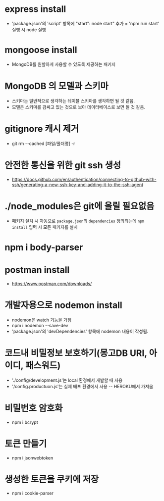# express install

- 'package.json'의 'script' 항목에 "start": node start" 추가
  = 'npm run start' 실행 시 node 실행

# mongoose install

- MongoDB를 원할하게 사용할 수 있도록 제공하는 패키지

# MongoDB 의 모델과 스키마

- 스키마는 일반적으로 생각하는 테이블 스키마를 생각하면 될 것 같음.
- 모델은 스키마를 감싸고 있는 것으로 보아 데이터베이스로 보면 될 것 같음.

# gitignore 캐시 제거

- git rm --cached [파일/폴더명] -r

# 안전한 통신을 위한 git ssh 생성

- https://docs.github.com/en/authentication/connecting-to-github-with-ssh/generating-a-new-ssh-key-and-adding-it-to-the-ssh-agent

# ./node_modules은 git에 올릴 필요없음

- 패키지 설치 시 자동으로 `package.json`의 `dependencies` 정의되는데 `npm install` 입력 시 모든 패키지를 설치

# npm i body-parser

# postman install

- https://www.postman.com/downloads/

# 개발자용으로 nodemon install

- nodemon은 watch 기능을 가짐
- npm i nodemon --save-dev
- 'package.json'의 'devDependencies' 항목에 nodemon 내용이 작성됨.

# 코드내 비밀정보 보호하기(몽고DB URI, 아이디, 패스워드)

- './config/development.js'는 local 환경에서 개발할 때 사용
- '/config.productuon.js'는 실제 배포 환경에서 사용
  -- HEROKU에서 가져옴

# 비밀번호 암호화

- npm i bcrypt

# 토큰 만들기

- npm i jsonwebtoken

# 생성한 토큰을 쿠키에 저장

- npm i cookie-parser
